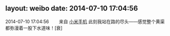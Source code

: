 layout: weibo
date: 2014-07-10 17:04:56
---
<meta name="referrer" content="no-referrer" />

2014-07-10 17:04:56  &nbsp;&nbsp;&nbsp;&nbsp;&nbsp;&nbsp; 来自 <a href="http://app.weibo.com/t/feed/22zMnn" rel="nofollow">小米手机</a>
此刻我站在路的尽头——感觉整个黄渠都弥漫着一股下水道味！[衰] ​​​
